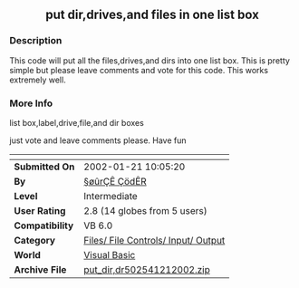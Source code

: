 ﻿<div align="center">

## put dir,drives,and files in one list box


</div>

### Description

This code will put all the files,drives,and dirs into one list box. This is pretty simple but please leave comments and vote for this code. This works extremely well.
 
### More Info
 
list box,label,drive,file,and dir boxes

just vote and leave comments please. Have fun


<span>             |<span>
---                |---
**Submitted On**   |2002-01-21 10:05:20
**By**             |[§øûrÇÊ ÇödÊR](https://github.com/Planet-Source-Code/PSCIndex/blob/master/ByAuthor/r-d-r.md)
**Level**          |Intermediate
**User Rating**    |2.8 (14 globes from 5 users)
**Compatibility**  |VB 6\.0
**Category**       |[Files/ File Controls/ Input/ Output](https://github.com/Planet-Source-Code/PSCIndex/blob/master/ByCategory/files-file-controls-input-output__1-3.md)
**World**          |[Visual Basic](https://github.com/Planet-Source-Code/PSCIndex/blob/master/ByWorld/visual-basic.md)
**Archive File**   |[put\_dir,dr502541212002\.zip](https://github.com/Planet-Source-Code/r-d-r-put-dir-drives-and-files-in-one-list-box__1-31036/archive/master.zip)








